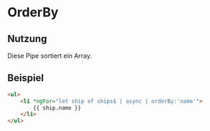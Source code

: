 # OrderBy

## Nutzung
Diese Pipe sortiert ein Array.

## Beispiel
```html
<ul>
    <li *ngFor="let ship of ships$ | async | orderBy:'name'">
        {{ ship.name }}
    </li>
</ul>
```
